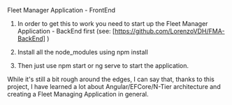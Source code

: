 Fleet Manager Application - FrontEnd 

1. In order to get this to work you need to start up the Fleet Manager Application - BackEnd first (see: [https://github.com/LorenzoVDH/FMA-BackEnd] )

2. Install all the node_modules using npm install 

3. Then just use npm start or ng serve to start the application. 

While it's still a bit rough around the edges, I can say that, thanks to this project, I have learned a lot about Angular/EFCore/N-Tier architecture and creating a Fleet Managing Application in general. 
